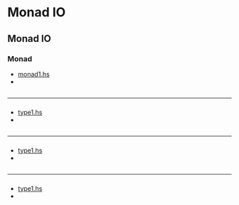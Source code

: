 
# Monad IO

## Monad IO

### Monad
- [monad1.hs](https://github.com/cheoljoo/educated-functional-programming-haskell/blob/master/monad1.hs)
- 
```haskell
```

--------


### 
- [type1.hs](https://github.com/cheoljoo/educated-functional-programming-haskell/blob/master/type1.hs)
- 
```haskell
```

--------


### 
- [type1.hs](https://github.com/cheoljoo/educated-functional-programming-haskell/blob/master/type1.hs)
- 
```haskell
```

--------


### 
- [type1.hs](https://github.com/cheoljoo/educated-functional-programming-haskell/blob/master/type1.hs)
- 
```haskell
```
